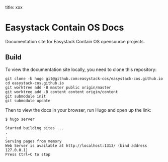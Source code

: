 title: xxx

# Easystack Contain OS Docs

Documentation site for Easystack Contain OS opensource projects.

## Build

To view the documentation site locally, you need to clone this repository:

```
git clone -b hugo git@github.com:easystack-cos/easystack-cos.github.io
cd easystack-cos.github.io
git worktree add -B master public origin/master
git worktree add -B content content origin/content
git submodule init
git submodule update
```

Then to view the docs in your browser, run Hugo and open up the link:

```
$ hugo server

Started building sites ...
.
.
Serving pages from memory
Web Server is available at http://localhost:1313/ (bind address 127.0.0.1)
Press Ctrl+C to stop
```
